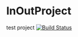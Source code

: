# InOutProject
test project
[![Build Status](https://travis-ci.com/sunbj/InOutProject.svg?branch=main)](https://travis-ci.com/sunbj/InOutProject)
